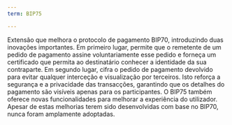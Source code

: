```yaml
---
term: BIP75

---
```

Extensão que melhora o protocolo de pagamento BIP70, introduzindo duas inovações importantes. Em primeiro lugar, permite que o remetente de um pedido de pagamento assine voluntariamente esse pedido e forneça um certificado que permita ao destinatário conhecer a identidade da sua contraparte. Em segundo lugar, cifra o pedido de pagamento devolvido para evitar qualquer interceção e visualização por terceiros. Isto reforça a segurança e a privacidade das transacções, garantindo que os detalhes do pagamento são visíveis apenas para os participantes. O BIP75 também oferece novas funcionalidades para melhorar a experiência do utilizador. Apesar de estas melhorias terem sido desenvolvidas com base no BIP70, nunca foram amplamente adoptadas.